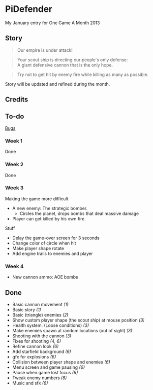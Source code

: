 PiDefender
==========

My January entry for One Game A Month 2013

## Story ##

>Our empire is under attack!  
  
>Your scout ship is directing our people's only defense:  
>A giant defensive cannon that is the only hope.
  
>Try not to get hit by enemy fire while killing as many as possible.

Story will be updated and refined during the month.

## Credits ##

## To-do ##

[Bugs](https://github.com/phansch/PiDefender/issues)

### Week 1 ###

Done

### Week 2 ###

Done

### Week 3 ###

Making the game more difficult

 * A new enemy: The strategic bomber.
   * Circles the planet, drops bombs that deal massive damage
 * Player can get killed by his own fire.

Stuff

 * Delay the game-over screen for 3 seconds
 * Change color of circle when hit
 * Make player shape rotate
 * Add engine trails to enemies and player

### Week 4 ###
 * New cannon ammo: AOE bombs

## Done ##

 * Basic cannon movement *(1)*
 * Basic story *(1)*
 * Basic (triangle) enemies *(2)*
 * Show custom player shape (the scout ship) at mouse position *(3)*
 * Health system. (Loose conditions) *(3)*
 * Make enemies spawn at random locations (out of sight) *(3)*
 * Shooting with the cannon *(3)*
 * Fixes for shooting *(4, 6)*
 * Refine cannon look *(6)*
 * Add starfield background *(6)*
 * gfx for explosions *(6)*
 * Collision between player shape and enemies *(6)*
 * Menu screen and game pausing *(6)*
 * Pause when game lost focus *(6)*
 * Tweak enemy numbers *(6)*
 * Music and sfx *(6)*